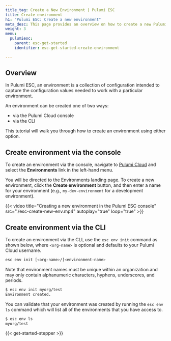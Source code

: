 ```yaml
---
title_tag: Create a New Environment | Pulumi ESC
title: Create environment
h1: "Pulumi ESC: Create a new environment"
meta_desc: This page provides an overview on how to create a new Pulumi ESC environment.
weight: 3
menu:
  pulumiesc:
    parent: esc-get-started
    identifier: esc-get-started-create-environment

---
```


## Overview

In Pulumi ESC, an environment is a collection of configuration intended to capture the configuration values needed to work with a particular environment.

An environment can be created one of two ways:

- via the Pulumi Cloud console
- via the CLI

This tutorial will walk you through how to create an environment using either option.

## Create environment via the console

To create an environment via the console, navigate to [Pulumi Cloud](https://app.pulumi.com) and select the **Environments** link in the left-hand menu.

You will be directed to the Environments landing page. To create a new environment, click the **Create environment** button, and then enter a name for your environment (e.g., `my-dev-environment` for a development environment).

{{< video title="Creating a new environment in the Pulumi ESC console" src="./esc-create-new-env.mp4" autoplay="true" loop="true" >}}

## Create environment via the CLI

To create an environment via the CLI, use the `esc env init` command as shown below, where `<org-name>` is optional and defaults to your Pulumi Cloud username.

```bash
esc env init [<org-name>/]<environment-name>
```

Note that environment names must be unique within an organization and may only contain alphanumeric characters, hyphens, underscores, and periods.

```bash
$ esc env init myorg/test
Environment created.
```

You can validate that your environment was created by running the `esc env ls` command which will list all of the environments that you have access to.

```bash
$ esc env ls
myorg/test
```

{{< get-started-stepper >}}
